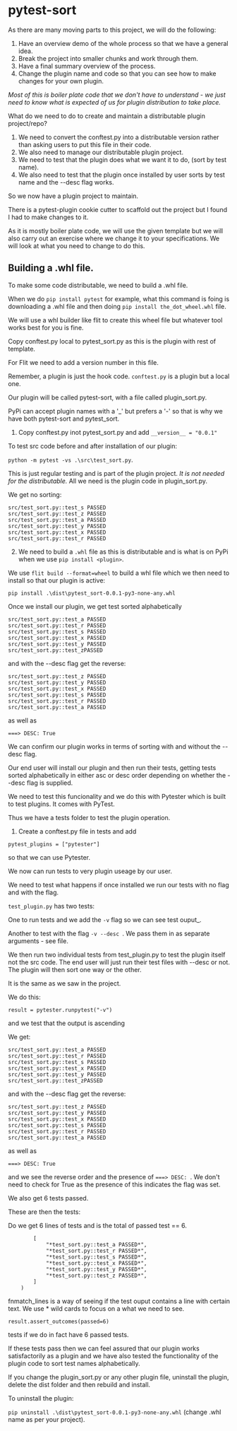 # pytest-sort

As there are many moving parts to this project, we will do the following:

1. Have an overview demo of the whole process so that we have a general idea.
2. Break the project into smaller chunks and work through them.
3. Have a final summary overview of the process.
4. Change the plugin name and code so that you can see how to make changes for your own plugin.

  *Most of this is boiler plate code that we don't have to understand - we just need to know what is expected of us for plugin distribution to take place.*

What do we need to do to create and maintain a distributable plugin project/repo?

1. We need to convert the conftest.py into a distributable version rather than asking users to put this file in their code.
2. We also need to manage our distributable plugin project.
3. We need to test that the plugin does what we want it to do, (sort by test name).
4. We also need to test that the plugin once installed by user sorts by test name and the --desc flag works.

So we now have a plugin project to maintain.

There is a pytest-plugin cookie cutter to scaffold out the project but I found I had to make changes to it.

As it is mostly boiler plate code, we will use the given template but we will also carry out an exercise where we change it to your specifications. We will look at what you need to change to do this.

## Building a .whl file.

To make some code distributable, we need to build a .whl file.

When we do `pip install pytest` for example, what this command is foing is downloading a .whl file and then doing `pip install the_dot_wheel.whl` file.

We will use a whl builder like flit to create this wheel file but whatever tool works best for you is fine.

Copy conftest.py local to pytest_sort.py as this is the plugin with rest of template. 

For Flit we need to add a version number in this file.

Remember, a plugin is just the hook code. `conftest.py` is a plugin but a local one. 

Our plugin will be called pytest-sort, with a file called plugin_sort.py.

PyPi can accept plugin names with a '_' but prefers a '-' so that is why we have both pytest-sort and pytest_sort.

1. Copy conftest.py inot pytest_sort.py and add `__version__ = "0.0.1"`

To test src code before and after installation of our plugin:

`python -m pytest -vs .\src\test_sort.py`.

This is just regular testing and is part of the plugin project. *It is not needed for the distributable.* All we need is the plugin code in plugin_sort.py.

We get no sorting:
```
src/test_sort.py::test_s PASSED
src/test_sort.py::test_z PASSED
src/test_sort.py::test_a PASSED
src/test_sort.py::test_y PASSED
src/test_sort.py::test_x PASSED
src/test_sort.py::test_r PASSED
```
2. We need to build a `.whl` file as this is distributable and is what is on PyPi when we use `pip install <plugin>`.

We use `flit build --format=wheel` to build a whl file which we then need to install so that our plugin is active:

`pip install .\dist\pytest_sort-0.0.1-py3-none-any.whl` 

Once we install our plugin, we get test sorted alphabetically

```
src/test_sort.py::test_a PASSED
src/test_sort.py::test_r PASSED
src/test_sort.py::test_s PASSED
src/test_sort.py::test_x PASSED
src/test_sort.py::test_y PASSED
src/test_sort.py::test_zPASSED
```
and with the --desc flag get the reverse:

```
src/test_sort.py::test_z PASSED
src/test_sort.py::test_y PASSED
src/test_sort.py::test_x PASSED
src/test_sort.py::test_s PASSED
src/test_sort.py::test_r PASSED
src/test_sort.py::test_a PASSED
```
as well as 
```
===> DESC: True
```

We can confirm our plugin works in terms of sorting with and without the --desc flag.

Our end user will install our plugin and then run their tests, getting tests sorted alphabetically in either asc or desc order depending on whether the --desc flag is supplied.

We need to test this funcionality and we do this with Pytester which is built to test plugins. It comes with PyTest.

Thus we have a tests folder to test the plugin operation.

1. Create a conftest.py file in tests and add
```
pytest_plugins = ["pytester"]
```
so that we can use Pytester.

We now can run tests to very plugin useage by our user.

We need to test what happens if once installed we run our tests with no flag and with the flag.

`test_plugin.py` has two tests:

One to run tests and we add the `-v` flag so we can see test ouput_.

Another to test with the flag `-v --desc `. We pass them in as separate arguments - see file.

We then run two individual tests from test_plugin.py to test the plugin itself not the src code. The end user will just run their test files with --desc or not. The plugin will then sort one way or the other.

It is the same as we saw in the project.

We do this:
```
result = pytester.runpytest("-v")
```
and we test that the output is ascending

We get:

```
src/test_sort.py::test_a PASSED
src/test_sort.py::test_r PASSED
src/test_sort.py::test_s PASSED
src/test_sort.py::test_x PASSED
src/test_sort.py::test_y PASSED
src/test_sort.py::test_zPASSED
```
and with the --desc flag get the reverse:

```
src/test_sort.py::test_z PASSED
src/test_sort.py::test_y PASSED
src/test_sort.py::test_x PASSED
src/test_sort.py::test_s PASSED
src/test_sort.py::test_r PASSED
src/test_sort.py::test_a PASSED
```

as well as 
```
===> DESC: True
```
and we see the reverse order and the presence of `===> DESC: `. We don't need to check for True as the presence of this indicates the flag was set.

We also get 6 tests passed.

These are then the tests:

Do we get 6 lines of tests and is the total of passed test == 6.

```    result.stdout.fnmatch_lines(
        [
            "*test_sort.py::test_a PASSED*",
            "*test_sort.py::test_r PASSED*",
            "*test_sort.py::test_s PASSED*",
            "*test_sort.py::test_x PASSED*",
            "*test_sort.py::test_y PASSED*",
            "*test_sort.py::test_z PASSED*",
        ]
    )
```
fnmatch_lines is a way of seeing if the test ouput contains a line with certain text. We use * wild cards to focus on a what we need to see.

```
result.assert_outcomes(passed=6)
```
tests if we do in fact have 6 passed tests.

If these tests pass then we can feel assured that our plugin works satisfactorily as a plugin and we have also tested the functionality of the plugin code to sort test names alphabetically.

If you change the plugin_sort.py or any other plugin file, uninstall the plugin, delete the dist folder and then rebuild and install.

To uninstall the plugin:

`pip uninstall .\dist\pytest_sort-0.0.1-py3-none-any.whl` (change .whl name as per your project).